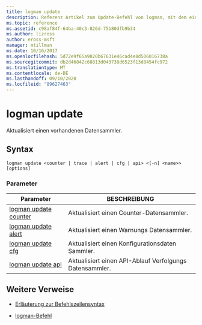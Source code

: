 ```yaml
---
title: logman update
description: Referenz Artikel zum Update-Befehl von logman, mit dem ein vorhandener Datensammler aktualisiert wird.
ms.topic: reference
ms.assetid: c98af84f-64ba-40c3-826d-75b80dfb9b34
ms.author: lizross
author: eross-msft
manager: mtillman
ms.date: 10/16/2017
ms.openlocfilehash: 5d72e9f65a9820b67631e46cad4e8d506016738a
ms.sourcegitcommit: db2d46842c68813d043738d6523f13d8454fc972
ms.translationtype: MT
ms.contentlocale: de-DE
ms.lasthandoff: 09/10/2020
ms.locfileid: "89627463"
---
```

# <a name="logman-update"></a>logman update

Aktualisiert einen vorhandenen Datensammler.

## <a name="syntax"></a>Syntax

```
logman update <counter | trace | alert | cfg | api> <[-n] <name>> [options]
```

### <a name="parameters"></a>Parameter

| Parameter | BESCHREIBUNG |
| ---------| ----------- |
| [logman update counter](logman-update-counter.md) | Aktualisiert einen Counter-Datensammler. |
| [logman update alert](logman-update-alert.md) | Aktualisiert einen Warnungs Datensammler. |
| [logman update cfg](logman-update-cfg.md) | Aktualisiert einen Konfigurationsdaten Sammler. |
| [logman update api](logman-update-api.md) | Aktualisiert einen API-Ablauf Verfolgungs Datensammler. |

## <a name="additional-references"></a>Weitere Verweise

- [Erläuterung zur Befehlszeilensyntax](command-line-syntax-key.md)

- [logman-Befehl](logman.md)
